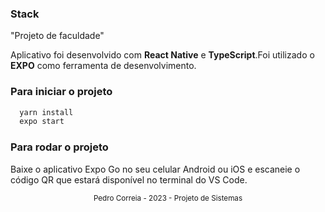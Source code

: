 ### Stack

"Projeto de faculdade"

Aplicativo foi desenvolvido com **React Native** e **TypeScript**.Foi utilizado o **EXPO** como ferramenta de desenvolvimento.

### Para iniciar o projeto

```bash
  yarn install
  expo start
```

### Para rodar o projeto

Baixe o aplicativo Expo Go no seu celular Android ou iOS e escaneie o código QR que estará disponível no terminal do VS Code.

<div align="center">
  <small>Pedro Correia - 2023 - Projeto de Sistemas</small>
</div>
